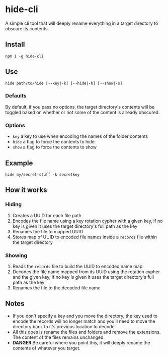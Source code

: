 hide-cli
===

A simple cli tool that will deeply rename everything in a target directory to obscure its contents.

## Install
```
npm i -g hide-cli
```

## Use
```
hide path/to/hide [--key|-k] [--hide|-h] [--show|-s]
```

### Defaults
By default, if you pass no options, the target directory's contents will be toggled based on whether or not some of the content is already obscured.

### Options
- `key` a key to use when encoding the names of the folder contents
- `hide` a flag to force the contents to hide
- `show` a flag to force the contents to show

## Example
```
hide my/secret-stuff -k secretkey
```

## How it works

### Hiding
1. Creates a UUID for each file path
2. Encodes the file name using a key rotation cypher with a given key, if no key is given it uses the target directory's full path as the key
3. Renames the file to mapped UUID
4. Stores map of UUID to encoded file names inside a `records` file within the target directory

### Showing
1. Reads the `records` file to build the UUID to encoded name map
2. Decodes the file name mapped from its UUID using the rotation cypher and the given key, if no key is given it uses the target directory's full path as the key
3. Renames the file to the decoded file name

## Notes
- If you don't specify a key and you move the directory, the key used to encode the records will no longer match and you'll need to move the directory back to it's previous location to decode
- All this does is rename the files and folders and remove the extensions. The content of the files remains unchanged.
- **DANGER** Be careful where you point this, it will deeply rename the contents of whatever you target. 